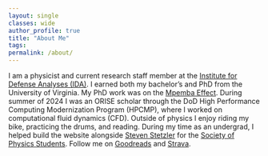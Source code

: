 ```yaml
---
layout: single
classes: wide
author_profile: true
title: "About Me"
tags:
permalink: /about/
---
```


I am a physicist and current research staff member at the [Institute for Defense Analyses (IDA)](https://en.wikipedia.org/wiki/Institute_for_Defense_Analyses). I earned both my bachelor’s and PhD from the University of Virginia. My PhD work was on the [Mpemba Effect](https://en.wikipedia.org/wiki/Mpemba_effect). During summer of 2024 I was an ORISE scholar through the DoD High Performance Computing Modernization Program (HPCMP), where I worked on computational fluid dynamics (CFD). Outside of physics I enjoy riding my bike, practicing the drums, and reading. During my time as an undergrad, I helped build the website alongside [Steven Stetzler](https://stevenstetzler.com/) for the [Society of Physics Students](https://spsatuva.github.io/).
Follow me on [Goodreads](https://www.goodreads.com/user/show/97757643-matt-walker) and [Strava](https://www.strava.com/athletes/56851114). 


